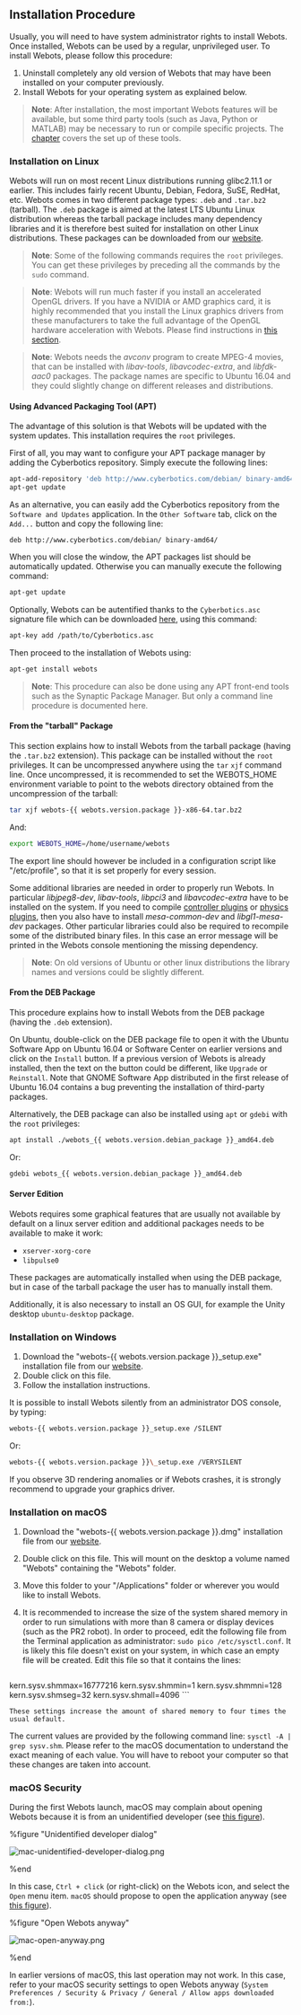 ## Installation Procedure

Usually, you will need to have system administrator rights to install Webots.
Once installed, Webots can be used by a regular, unprivileged user.
To install Webots, please follow this procedure:

1. Uninstall completely any old version of Webots that may have been installed on your computer previously.
2. Install Webots for your operating system as explained below.

> **Note**: After installation, the most important Webots features will be available, but some third party tools (such as Java, Python or MATLAB) may be necessary to run or compile specific projects.
The [chapter](language-setup.md) covers the set up of these tools.

### Installation on Linux

Webots will run on most recent Linux distributions running glibc2.11.1 or earlier.
This includes fairly recent Ubuntu, Debian, Fedora, SuSE, RedHat, etc.
Webots comes in two different package types: `.deb` and `.tar.bz2` (tarball).
The `.deb` package is aimed at the latest LTS Ubuntu Linux distribution whereas the tarball package includes many dependency libraries and it is therefore best suited for installation on other Linux distributions.
These packages can be downloaded from our [website](http://www.cyberbotics.com/linux).

> **Note**: Some of the following commands requires the `root` privileges.
You can get these privileges by preceding all the commands by the `sudo` command.

<!-- -->

> **Note**: Webots will run much faster if you install an accelerated OpenGL drivers.
If you have a NVIDIA or AMD graphics card, it is highly recommended that you install the Linux graphics drivers from these manufacturers to take the full advantage of the OpenGL hardware acceleration with Webots.
Please find instructions in [this section](verifying-your-graphics-driver-installation.md).

<!-- -->

> **Note**: Webots needs the *avconv* program to create MPEG-4 movies, that can be installed with *libav-tools*, *libavcodec-extra*, and *libfdk-aac0* packages.
The package names are specific to Ubuntu 16.04 and they could slightly change on different releases and distributions.

#### Using Advanced Packaging Tool (APT)

The advantage of this solution is that Webots will be updated with the system updates.
This installation requires the `root` privileges.

First of all, you may want to configure your APT package manager by adding the Cyberbotics repository.
Simply execute the following lines:

```sh
apt-add-repository 'deb http://www.cyberbotics.com/debian/ binary-amd64/'
apt-get update
```

As an alternative, you can easily add the Cyberbotics repository from the `Software and Updates` application.
In the `Other Software` tab, click on the `Add...` button and copy the following line:

```text
deb http://www.cyberbotics.com/debian/ binary-amd64/
```

When you will close the window, the APT packages list should be automatically updated.
Otherwise you can manually execute the following command:

```sh
apt-get update
```

Optionally, Webots can be autentified thanks to the `Cyberbotics.asc` signature file which can be downloaded [here](http://www.cyberbotics.com/linux), using this command:

```sh
apt-key add /path/to/Cyberbotics.asc
```

Then proceed to the installation of Webots using:

```sh
apt-get install webots
```

> **Note**: This procedure can also be done using any APT front-end tools such as the Synaptic Package Manager.
But only a command line procedure is documented here.

#### From the "tarball" Package

This section explains how to install Webots from the tarball package (having the `.tar.bz2` extension).
This package can be installed without the `root` privileges.
It can be uncompressed anywhere using the `tar` `xjf` command line.
Once uncompressed, it is recommended to set the WEBOTS\_HOME environment variable to point to the webots directory obtained from the uncompression of the tarball:

```sh
tar xjf webots-{{ webots.version.package }}-x86-64.tar.bz2
```

And:

```sh
export WEBOTS_HOME=/home/username/webots
```

The export line should however be included in a configuration script like "/etc/profile", so that it is set properly for every session.

Some additional libraries are needed in order to properly run Webots.
In particular *libjpeg8-dev*, *libav-tools*, *libpci3* and *libavcodec-extra* have to be installed on the system.
If you need to compile [controller plugins](controller-plugin.md) or [physics plugins](webots-plugin.md#physics-plugin), then you also have to install *mesa-common-dev* and *libgl1-mesa-dev* packages.
Other particular libraries could also be required to recompile some of the distributed binary files.
In this case an error message will be printed in the Webots console mentioning the missing dependency.

> **Note**: On old versions of Ubuntu or other linux distributions the library names and versions could be slightly different.

#### From the DEB Package

This procedure explains how to install Webots from the DEB package (having the `.deb` extension).

On Ubuntu, double-click on the DEB package file to open it with the Ubuntu Software App on Ubuntu 16.04 or Software Center on earlier versions and click on the `Install` button.
If a previous version of Webots is already installed, then the text on the button could be different, like `Upgrade` or `Reinstall`.
Note that GNOME Software App distributed in the first release of Ubuntu 16.04 contains a bug preventing the installation of third-party packages.

Alternatively, the DEB package can also be installed using `apt` or `gdebi` with the `root` privileges:

```sh
apt install ./webots_{{ webots.version.debian_package }}_amd64.deb
```

Or:

```sh
gdebi webots_{{ webots.version.debian_package }}_amd64.deb
```

#### Server Edition

Webots requires some graphical features that are usually not available by default on a linux server edition and additional packages needs to be available to make it work:

- `xserver-xorg-core`
- `libpulse0`

These packages are automatically installed when using the DEB package, but in case of the tarball package the user has to manually install them.

Additionally, it is also necessary to install an OS GUI, for example the Unity desktop `ubuntu-desktop` package.

### Installation on Windows

1. Download the "webots-{{ webots.version.package }}\_setup.exe" installation file from our [website](http://www.cyberbotics.com/windows).
2. Double click on this file.
3. Follow the installation instructions.

It is possible to install Webots silently from an administrator DOS console, by typing:

```bash
webots-{{ webots.version.package }}_setup.exe /SILENT
```

Or:

```bash
webots-{{ webots.version.package }}\_setup.exe /VERYSILENT
```

If you observe 3D rendering anomalies or if Webots crashes, it is strongly recommend to upgrade your graphics driver.

### Installation on macOS

1. Download the "webots-{{ webots.version.package }}.dmg" installation file from our [website](http://www.cyberbotics.com/macosx).
2. Double click on this file.
This will mount on the desktop a volume named "Webots" containing the "Webots" folder.
3. Move this folder to your "/Applications" folder or wherever you would like to install Webots.
4. It is recommended to increase the size of the system shared memory in order to run simulations with more than 8 camera or display devices (such as the PR2 robot).
In order to proceed, edit the following file from the Terminal application as administrator: `sudo pico /etc/sysctl.conf`.
It is likely this file doesn't exist on your system, in which case an empty file will be created.
Edit this file so that it contains the lines:

    ```
kern.sysv.shmmax=16777216
kern.sysv.shmmin=1
kern.sysv.shmmni=128
kern.sysv.shmseg=32
kern.sysv.shmall=4096
    ```

    These settings increase the amount of shared memory to four times the usual default.
The current values are provided by the following command line: `sysctl -A | grep sysv.shm`.
Please refer to the macOS documentation to understand the exact meaning of each value.
You will have to reboot your computer so that these changes are taken into account.

### macOS Security

During the first Webots launch, macOS may complain about opening Webots because it is from an unidentified developer (see [this figure](#unidentified-developer-dialog)).

%figure "Unidentified developer dialog"

![mac-unidentified-developer-dialog.png](images/mac-unidentified-developer-dialog.png)

%end

In this case, `Ctrl + click` (or right-click) on the Webots icon, and select the `Open` menu item.
`macOS` should propose to open the application anyway (see [this figure](#unidentified-developer-dialog)).

%figure "Open Webots anyway"

![mac-open-anyway.png](images/mac-open-anyway.png)

%end

In earlier versions of macOS, this last operation may not work.
In this case, refer to your macOS security settings to open Webots anyway (`System Preferences / Security & Privacy / General / Allow apps downloaded from:`).
